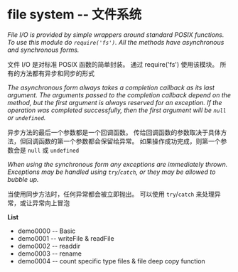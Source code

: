 # file system -- 文件系统

*File I/O is provided by simple wrappers around standard POSIX functions. To use this module do <code>require('fs')</code>. All the methods have asynchronous and synchronous forms.*

文件 I/O 是对标准 POSIX 函数的简单封装。 通过 require('fs') 使用该模块。 所有的方法都有异步和同步的形式

*The asynchronous form always takes a completion callback as its last argument. The arguments passed to the completion callback depend on the method, but the first argument is always reserved for an exception. If the operation was completed successfully, then the first argument will be <code>null</code> or <code>undefined</code>.*

异步方法的最后一个参数都是一个回调函数。 传给回调函数的参数取决于具体方法，但回调函数的第一个参数都会保留给异常。 如果操作成功完成，则第一个参数会是 <code>null</code> 或 <code>undefined</code>

*When using the synchronous form any exceptions are immediately thrown. Exceptions may be handled using <code>try</code>/<code>catch</code>, or they may be allowed to bubble up.*

当使用同步方法时，任何异常都会被立即抛出。 可以使用 <code>try</code>/<code>catch</code> 来处理异常，或让异常向上冒泡


**List**

* demo0000 -- Basic
* demo0001 -- writeFile & readFile
* demo0002 -- readdir
* demo0003 -- rename
* demo0004 -- count specific type files & file deep copy function